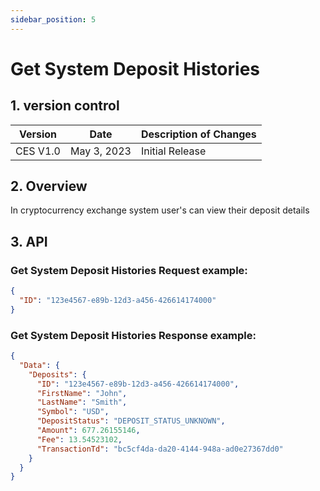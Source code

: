 ```yaml
---
sidebar_position: 5
---
```


# Get System Deposit Histories

## 1. version control

| Version  | Date        | Description of Changes |
| -------- | ----------- | ---------------------- |
| CES V1.0 | May 3, 2023 | Initial Release        |

## 2. Overview

In cryptocurrency exchange system user's can view their deposit details

## 3. API

### Get System Deposit Histories Request example:

```json
{
  "ID": "123e4567-e89b-12d3-a456-426614174000"
}
```

### Get System Deposit Histories Response example:

```json
{
  "Data": {
    "Deposits": {
      "ID": "123e4567-e89b-12d3-a456-426614174000",
      "FirstName": "John",
      "LastName": "Smith",
      "Symbol": "USD",
      "DepositStatus": "DEPOSIT_STATUS_UNKNOWN",
      "Amount": 677.26155146,
      "Fee": 13.54523102,
      "TransactionTd": "bc5cf4da-da20-4144-948a-ad0e27367dd0"
    }
  }
}
```
